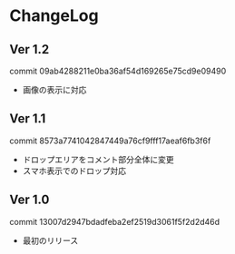# ChangeLog

## Ver 1.2
commit 09ab4288211e0ba36af54d169265e75cd9e09490  

* 画像の表示に対応



## Ver 1.1
commit 8573a7741042847449a76cf9fff17aeaf6fb3f6f  

* ドロップエリアをコメント部分全体に変更  
* スマホ表示でのドロップ対応


## Ver 1.0
commit 13007d2947bdadfeba2ef2519d3061f5f2d2d46d  

* 最初のリリース  
